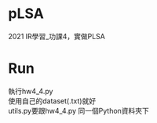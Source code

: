 # pLSA
2021 IR學習_功課4，實做PLSA

# Run
執行hw4_4.py\
使用自己的dataset(.txt)就好\
utils.py要跟hw4_4.py 同一個Python資料夾下
